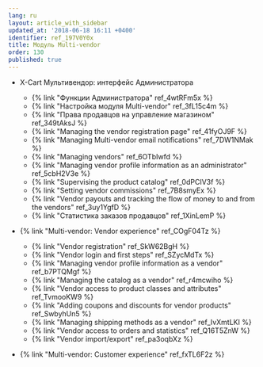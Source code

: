 ```yaml
---
lang: ru
layout: article_with_sidebar
updated_at: '2018-06-18 16:11 +0400'
identifier: ref_197V0Y0x
title: Модуль Multi-vendor
order: 130
published: true
---
```

*   X-Cart Мультивендор: интерфейс Администратора
    *   {% link "Функции Администратора" ref_4wtRFm5x %}
    *   {% link "Настройка модуля Multi-vendor" ref_3fL15c4m %}
    *   {% link "Права продавцов на управление магазином" ref_349tAksJ %}
    *   {% link "Managing the vendor registration page" ref_41fyOJ9F %}
    *   {% link "Managing Multi-vendor email notifications" ref_7DW1NMak %}
    *   {% link "Managing vendors" ref_6OTbIwfd %}
    *   {% link "Managing vendor profile information as an administrator" ref_5cbH2V3e %}
    *   {% link "Supervising the product catalog" ref_0dPCIV3f %}
    *   {% link "Setting vendor commissions" ref_7B8smyEx %}
    *   {% link "Vendor payouts and tracking the flow of money to and from the vendors" ref_3uy1YgfD %}
    *   {% link "Статистика заказов продавцов" ref_1XinLemP %}

*   {% link "Multi-vendor: Vendor experience" ref_COgF04Tz %}
    *   {% link "Vendor registration" ref_SkW62BgH %}
    *   {% link "Vendor login and first steps" ref_SZycMdTx %}
    *   {% link "Managing vendor profile information as a vendor" ref_b7PTQMgf %}
    *   {% link "Managing the catalog as a vendor" ref_r4mcwiho %}
    *   {% link "Vendor access to product classes and attributes" ref_TvmooKW9 %}
    *   {% link "Adding coupons and discounts for vendor products" ref_SwbyhUn5 %}
    *   {% link "Managing shipping methods as a vendor" ref_IvXmtLKI %}
    *   {% link "Vendor access to orders and statistics" ref_Q16T5ZnW %}
    *   {% link "Vendor import/export" ref_pa3oqbXz %}

*   {% link "Multi-vendor: Customer experience" ref_fxTL6F2z %}
